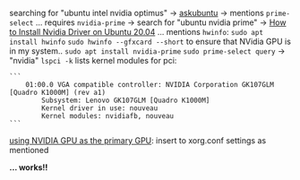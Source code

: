 searching for "ubuntu intel nvidia optimus" → [askubuntu](https://askubuntu.com/questions/1232211/nvidia-optimus-on-20-04-switching-to-intel-gpu-works-on-ubuntu-mate-but-not-on) 
→ mentions `prime-select`
... requires `nvidia-prime`
→ search for "ubuntu nvidia prime" → [How to Install Nvidia Driver on Ubuntu 20.04](https://linoxide.com/linux-how-to/how-to-install-nvidia-driver-on-ubuntu/)
... mentions `hwinfo`: `sudo apt install hwinfo`
`sudo hwinfo --gfxcard --short` to ensure that NVidia GPU is in my system..
`sudo apt install nvidia-prime`
`sudo prime-select query` → "nvidia"
`lspci -k` lists kernel modules for pci:

	```
		01:00.0 VGA compatible controller: NVIDIA Corporation GK107GLM [Quadro K1000M] (rev a1)
			Subsystem: Lenovo GK107GLM [Quadro K1000M]
			Kernel driver in use: nouveau
			Kernel modules: nvidiafb, nouveau
	```

[using NVIDIA GPU as the primary GPU](https://wiki.debian.org/NVIDIA%20Optimus#Using_NVIDIA_GPU_as_the_primary_GPU): insert to xorg.conf settings as mentioned

**... works!!**
